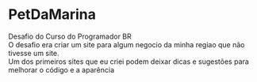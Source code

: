 # PetDaMarina
Desafio do Curso do Programador BR <br>
O desafio era criar um site para algum negocio da minha regiao que não tivesse um site. <br>
Um dos primeiros sites que eu criei podem deixar dicas e sugestões para melhorar o código e a aparência
